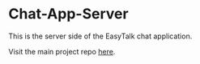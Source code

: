 # Chat-App-Server
This is the server side of the EasyTalk chat application.

Visit the main project repo <a href="https://github.com/jacobtucker13/EasyTalk">here</a>.


